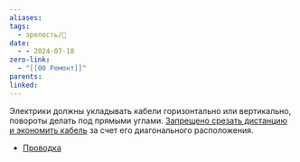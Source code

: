 ```yaml
---
aliases: 
tags:
  - зрелость/🌱
date:
  - - 2024-07-18
zero-link:
  - "[[00 Ремонт]]"
parents: 
linked:
---
```

Электрики должны укладывать кабели горизонтально или вертикально, повороты делать под прямыми углами. [Запрещено срезать дистанцию и экономить кабель](https://docs.cntd.ru/document/456050591) за счет его диагонального расположения.

- [Проводка](Проводка.md)